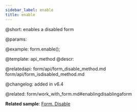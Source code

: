 ```yaml
---
sidebar_label: enable
title: enable
---          
```


@short: enables a disabled form


@params:




@example:
form.enable();


@template: api_method
@descr:

@relatedapi: form/api/form_disable_method.md
form/api/form_isdisabled_method.md


@changelog: added in v6.4

@related: form/work_with_form.md#enablingdisablingaform

**Related sample**: [Form. Disable](https://snippet.dhtmlx.com/few71nk2)